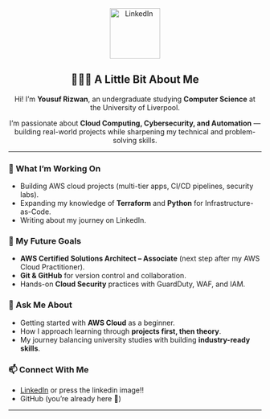 
<div align="center">
  <a href="https://www.linkedin.com/in/yousuf-rizwan2006">
    <img width="100" height="100" alt="LinkedIn" src="https://github.com/user-attachments/assets/ad009ce2-ffde-469c-bbb8-6af6358c31b2" />
  </a>
  
</div>

<div align="center">

<h2>👨🏻‍💻 A Little Bit About Me</h2>
<p>Hi! I’m <b>Yousuf Rizwan</b>, an undergraduate studying <b>Computer Science</b> at the University of Liverpool.</p>
<p>I’m passionate about <b>Cloud Computing, Cybersecurity, and Automation</b> — building real-world projects while sharpening my technical and problem-solving skills.</p>

</div>

---

### 🚀 What I’m Working On
- Building AWS cloud projects (multi-tier apps, CI/CD pipelines, security labs).
- Expanding my knowledge of **Terraform** and **Python** for Infrastructure-as-Code.
- Writing about my journey on LinkedIn.

### 🌱 My Future Goals
- **AWS Certified Solutions Architect – Associate** (next step after my AWS Cloud Practitioner).
- **Git & GitHub** for version control and collaboration.
- Hands-on **Cloud Security** practices with GuardDuty, WAF, and IAM.

### 💬 Ask Me About
- Getting started with **AWS Cloud** as a beginner.
- How I approach learning through **projects first, then theory**.
- My journey balancing university studies with building **industry-ready skills**.

### 📫 Connect With Me
- [LinkedIn](https://www.linkedin.com/in/yousuf-rizwan2006) or press the linkedin image!!
- GitHub (you’re already here 👀)
---

